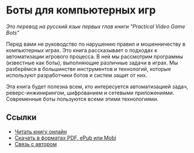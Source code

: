 # Боты для компьютерных игр

*Это перевод на русский язык первых глав книги "Practical Video Game Bots"*

Перед вами не руководство по нарушению правил и мошенничеству в компьютерных играх. Это книга рассказывает о подходах к автоматизации игрового процесса. В ней мы рассмотрим программы (известные как боты), выполняющие различные задачи в играх. Мы разберёмся в большинстве инструментов и технологий, которые используют разработчики ботов и систем защит от них.

Эта книга будет полезна всем, кто интересуется автоматизацией задач, реверс-инжинирингом, шифрованием и сетевыми приложениями. Современные боты пользуются всеми этими технологиями.

## Ссылки

* [Читать книгу онлайн](https://www.gitbook.com/read/book/ellysh/video-game-bots-ru)
* [Скачать в форматах PDF, ePub или Mobi](https://www.gitbook.com/book/ellysh/video-game-bots-ru/details)
* [Связь с автором](mailto:petrsum@gmail.com)
